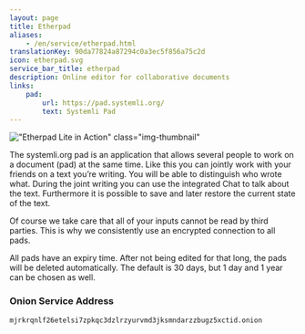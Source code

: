 ```yaml
---
layout: page
title: Etherpad
aliases:
    - /en/service/etherpad.html
translationKey: 90da77824a87294c0a3ec5f856a75c2d
icon: etherpad.svg
service_bar_title: etherpad
description: Online editor for collaborative documents
links:
    pad:
        url: https://pad.systemli.org/
        text: Systemli Pad
---
```

!["Etherpad Lite in Action" class="img-thumbnail"](/assets/img/etherpad-lite-in-action.gif)

The systemli.org pad is an application that allows several people to work on a document (pad) at the same time. Like this you can jointly work with your friends on a text you’re writing. You will be able to distinguish who wrote what. During the joint writing you can use the integrated Chat to talk about the text. Furthermore it is possible to save and later restore the current state of the text.

Of course we take care that all of your inputs cannot be read by third parties. This is why we consistently use an encrypted connection to all pads.

All pads have an expiry time. After not being edited for that long, the pads will be deleted automatically. The default is 30 days, but 1 day and 1 year can be chosen as well.

### Onion Service Address

```
mjrkrqnlf26etelsi7zpkqc3dzlrzyurvmd3jksmndarzzbugz5xctid.onion
```
